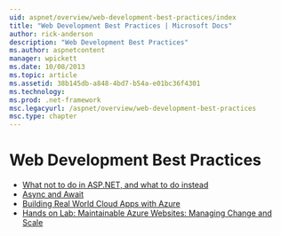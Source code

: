 ```yaml
---
uid: aspnet/overview/web-development-best-practices/index
title: "Web Development Best Practices | Microsoft Docs"
author: rick-anderson
description: "Web Development Best Practices"
ms.author: aspnetcontent
manager: wpickett
ms.date: 10/08/2013
ms.topic: article
ms.assetid: 38b145db-a848-4bd7-b54a-e01bc36f4301
ms.technology: 
ms.prod: .net-framework
msc.legacyurl: /aspnet/overview/web-development-best-practices
msc.type: chapter
---
```

Web Development Best Practices
====================

- [What not to do in ASP.NET, and what to do instead](what-not-to-do-in-aspnet-and-what-to-do-instead.md)
- [Async and Await](async-and-await.md)
- [Building Real World Cloud Apps with Azure](../developing-apps-with-windows-azure/building-real-world-cloud-apps-with-windows-azure/index.md)
- [Hands on Lab: Maintainable Azure Websites: Managing Change and Scale](../developing-apps-with-windows-azure/maintainable-azure-websites-managing-change-and-scale.md)
